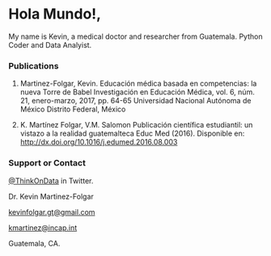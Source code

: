 # Hola Mundo!, 

My name is Kevin, a medical doctor and researcher from Guatemala. Python Coder and Data Analyist. 


### Publications

1. Martinez-Folgar, Kevin. Educación médica basada en competencias: la nueva Torre de Babel
Investigación en Educación Médica, vol. 6, núm. 21, enero-marzo, 2017, pp. 64-65
Universidad Nacional Autónoma de México
Distrito Federal, México

2. K. Martínez Folgar, V.M. Salomon
Publicación científica estudiantil: un vistazo a la realidad guatemalteca
Educ Med (2016). Disponible en: <http://dx.doi.org/10.1016/j.edumed.2016.08.003>


### Support or Contact

[@ThinkOnData](https://twitter.com/ThinkOnData)  in Twitter. 

Dr. Kevin Martinez-Folgar

<kevinfolgar.gt@gmail.com>

<kmartinez@incap.int>

Guatemala, CA.

